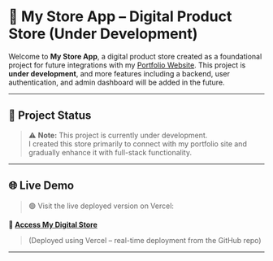 # 🛒 My Store App – Digital Product Store (Under Development)

Welcome to **My Store App**, a digital product store created as a foundational project for future integrations with my [Portfolio Website](https://your-portfolio-link.com). This project is **under development**, and more features including a backend, user authentication, and admin dashboard will be added in the future.

---

## 📌 Project Status

> ⚠️ **Note:** This project is currently under development.  
I created this store primarily to connect with my portfolio site and gradually enhance it with full-stack functionality.

---

## 🌐 Live Demo

> 🟢 Visit the live deployed version on Vercel:

**🔗 [Access My Digital Store](https://my-store-app.vercel.app)**  
> (Deployed using Vercel – real-time deployment from the GitHub repo)

---


